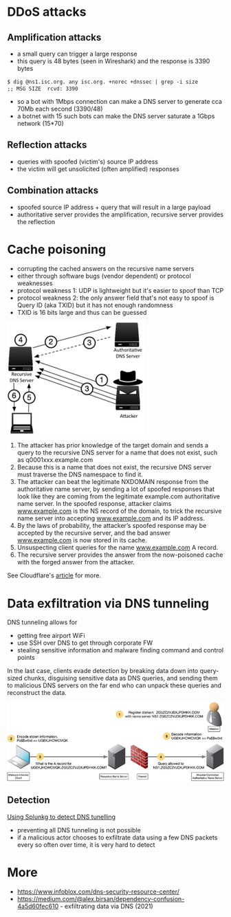 # DDoS attacks

## Amplification attacks

* a small query can trigger a large response
* this query is 48 bytes (seen in Wireshark) and the response is 3390 bytes

```
$ dig @ns1.isc.org. any isc.org. +norec +dnssec | grep -i size
;; MSG SIZE  rcvd: 3390
```

* so a bot with 1Mbps connection can make a DNS server to generate cca 70Mb each second (3390/48)
* a botnet with 15 such bots can make the DNS server saturate a 1Gbps network (15*70)

## Reflection attacks

* queries with spoofed (victim's) source IP address
* the victim will get unsolicited (often amplified) responses

## Combination attacks

* spoofed source IP address + query that will result in a large payload
* authoritative server provides the amplification, recursive server provides the reflection

# Cache poisoning

* corrupting the cached answers on the recursive name servers
* either through software bugs (vendor dependent) or protocol weaknesses
* protocol weakness 1: UDP is lightweight but it's easier to spoof than TCP
* protocol weakness 2: the only answer field that's not easy to spoof is Query ID (aka TXID) but it has not enough randomness
* TXID is 16 bits large and thus can be guessed

<img src="/static/dns-cache-poisoning.jpeg" style="max-width:100%;width:320px">

1. The attacker has prior knowledge of the target domain and sends a query to the recursive DNS server for a name that does not exist, such as q0001xxx.example.com
2. Because this is a name that does not exist, the recursive DNS server must traverse the DNS namespace to find it.
3. The attacker can beat the legitimate NXDOMAIN response from the authoritative name server, by sending a lot of spoofed responses that look like they are coming from the legitimate example.com authoritative name server. In the spoofed response, attacker claims www.example.com is the NS record of the domain, to trick the recursive name server into accepting www.example.com and its IP address.
4. By the laws of probability, the attacker’s spoofed response may be accepted by the recursive server, and the bad answer www.example.com is now stored in its cache.
5. Unsuspecting client queries for the name www.example.com A record.
6. The recursive server provides the answer from the now-poisoned cache with the forged answer from the attacker.

See Cloudflare's [article](https://www.cloudflare.com/learning/dns/dns-cache-poisoning/) for more.

# Data exfiltration via DNS tunneling

DNS tunneling allows for

* getting free airport WiFi
* use SSH over DNS to get through corporate FW
* stealing sensitive information and malware finding command and control points

In the last case, clients evade detection by breaking data down into
query-sized chunks, disguising sensitive data as DNS queries, and sending
them to malicious DNS servers on the far end who can unpack these queries and
reconstruct the data.

<img src="/static/dns-data-exfiltration.jpeg" style="max-width:100%;width:640px">

## Detection

[Using Splunkg to detect DNS tunelling](https://www.sans.org/reading-room/whitepapers/dns/splunk-detect-dns-tunneling-37022)

* preventing all DNS tunneling is not possible
* if a malicious actor chooses to exfiltrate data using a few DNS packets every so often over time, it is very hard to detect 

# More

* https://www.infoblox.com/dns-security-resource-center/
* https://medium.com/@alex.birsan/dependency-confusion-4a5d60fec610 - exfiltrating data via DNS (2021)
